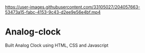 

https://user-images.githubusercontent.com/33105027/204057663-53473a15-fabc-4153-9c43-d2ee9e56e4bf.mp4

# Analog-clock
Built Analog Clock using HTML, CSS and Javascript 
